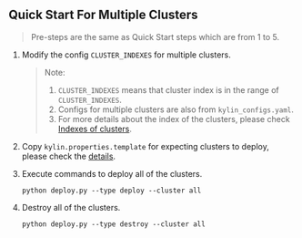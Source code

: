 ## Quick Start For Multiple Clusters

> Pre-steps are the same as Quick Start steps which are from 1 to 5.

1. Modify the config `CLUSTER_INDEXES` for multiple clusters.

   > Note:
   >
   > 1. `CLUSTER_INDEXES` means that cluster index is in the range of `CLUSTER_INDEXES`. 
   > 2. Configs for multiple clusters are also from `kylin_configs.yaml`.
   > 3. For more details about the index of the clusters,  please check [Indexes of clusters](./configuration.md#indexofcluster).

2. Copy `kylin.properties.template` for expecting clusters to deploy, please check the [details](./configuration.md#cluster).

3. Execute commands to deploy all of the clusters.

   ```shell
   python deploy.py --type deploy --cluster all
   ```

4. Destroy all of the clusters.

   ```shell
   python deploy.py --type destroy --cluster all
   ```
